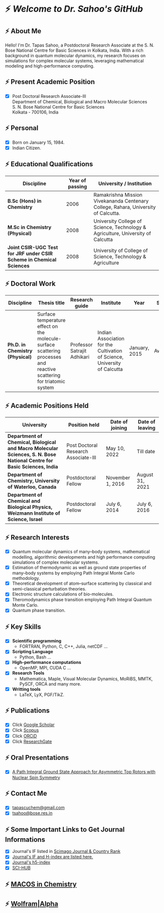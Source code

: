 # ⚡ _Welcome to Dr. Sahoo's GitHub_
<!-- <img src="https://raw.githubusercontent.com/iampavangandhi/iampavangandhi/master/gifs/Hi.gif" width="30px"> -->

## ⚡ About Me    
Hello! I'm Dr. Tapas Sahoo, a Postdoctoral Research Associate at the S. N. Bose National Centre for Basic Sciences in Kolkata, India. With a rich background in quantum molecular dynamics, my research focuses on simulations for complex molecular systems, leveraging mathematical modeling and high-performance computing.


## ⚡ Present Academic Position
- [x] Post Doctoral Research Associate-III \
Department of Chemical, Biological and Macro Molecular Sciences \
S. N. Bose National Centre for Basic Sciences \
Kolkata - 700106, India
    
## ⚡ Personal
- [x] Born on January 15, 1984. 
- [x] Indian Citizen.

## ⚡ Educational Qualifications

| Discipline | Year of passing | University / Institution |
| --- | --- | ---|
| **B.Sc (Hons) in Chemistry** | 2006 | Ramakrishna Mission Vivekananda Centenary College, Rahara, University of Calcutta. |
| **M.Sc in Chemistry (Physical)** | 2008 |University College of Science, Technology & Agriculture, University of Calcutta |
| **Joint CSIR-UGC Test for JRF under CSIR Scheme in Chemical Sciences** | 2008 | University of College of Science, Technology & Agriculture |

## ⚡ Doctoral Work

| Discipline | Thesis title | Research guide |Institute| Year | Status|
| --- | --- | ---| --- | --- |---|
| **Ph.D. in Chemistry (Physical)** |Surface temperature effect on the molecule-surface scattering processes and reactive scattering for triatomic system | Professor Satrajit Adhikari | Indian Association for the Cultivation of Science, University of Calcutta | January, 2015 | Awarded |

## ⚡ Academic Positions Held

| University | Position held | Date of joining | Date of leaving |
| --- | --- | ---| ---|
| **Department of Chemical, Biological and Macro Molecular Sciences, S. N. Bose National Centre for Basic Sciences, India** | Post Doctoral Research Associate-III | May 10, 2022 | Till date |
| **Department of Chemistry, University of Waterloo, Canada** | Postdoctoral Fellow | November 1, 2016 | August 31, 2021 |
| **Department of Chemical and Biological Physics, Weizmann Institute of Science, Israel** | Postdoctoral Fellow | July 6, 2014 |July 6, 2016 |
    
## ⚡ Research Interests
- [x] Quantum molecular dynamics of many–body systems, mathematical modelling, algorithmic developments and high performance computing simulations of complex molecular systems.  
- [x] Estimation of thermodynamic as well as ground state properties of many–body systems by employing Path Integral Monte Carlo methodology.
- [x] Theoretical development of atom–surface scattering by classical and semi-classical perturbation theories.
- [x] Electronic structure calculations of bio-molecules. 
- [x] Theromodynamics phase transition employing Path Integral Quantum Monte Carlo. 
- [x] Quantum phase transition. 

## ⚡ Key Skills
- [x] **Scientific programming** 
    - FORTRAN, Python, C, C++, Julia, netCDF ...
- [x] **Scripting Language**  
    - Python, Bash ...
- [x] **High-performance computations**  
    - OpenMP, MPI, CUDA C ...
- [x] **Research Tools**  
    - Mathematica, Maple, Visual Molecular Dynamics, MoRiBS, MMTK, PySCF, ORCA and many more.
- [x] **Writting tools**
    - LaTeX, LyX, PGF/TikZ. 

## ⚡ Publications
- [x] Click [Google Scholar](https://scholar.google.com/citations?hl=en&user=543UGZsAAAAJ)
- [X] Click [Scopus](https://www.scopus.com/authid/detail.uri?authorId=38362202800)
- [x] Click [ORCiD](https://orcid.org/0000-0001-8524-2268)  
- [x] Click [ResearchGate](https://www.researchgate.net/profile/Tapas-Sahoo-5/research)

## ⚡ Oral Presentations
- [X] [A Path Integral Ground State Approach for Asymmetric Top Rotors with Nuclear Spin Symmetry](https://github.com/tapassahoo/tapassahoo/files/8837059/talk-research-summary-tapas-sahoo.pdf)

## ⚡ Contact Me 
- [X] tapascuchem@gmail.com
- [X] tsahoo@bose.res.in

## ⚡ Some Important Links to Get Journal Informations
- [x] Journal's IF listed in [Scimago Journal & Country Rank](https://www.scimagojr.com/journalsearch.php?q=26927&tip=sid&clean=0)
- [x] [Journal's IF and H-index are listed here.](https://academic-accelerator.com/Impact-of-Journal/Molecular-Physics)
- [x] [Journal's h5-index](https://scholar.google.com/citations?hl=en&view_op=search_venues&vq=journal+of+physical+Chemistry+A&btnG=)
- [x] [SCI-HUB](https://sci-hub.hkvisa.net)

## ⚡ [MACOS in Chemistry](https://www.macinchem.org)

## ⚡ [Wolfram|Alpha](https://www.wolframalpha.com/input?i2d=true&i=D%5BPower%5Bx%2C2%5D%2Cx%5D)






  

<!--
**tapassahoo/tapassahoo** is a ✨ _special_ ✨ repository because its `README.md` (this file) appears on your GitHub profile.

Here are some ideas to get you started:

- 🔭 I’m currently working on ...
- 🌱 I’m currently learning ...
- 👯 I’m looking to collaborate on ...
- 🤔 I’m looking for help with ...
- 💬 Ask me about ...
- 📫 How to reach me: ...
- 😄 Pronouns: ...
- ⚡ Fun fact: ...
-->


